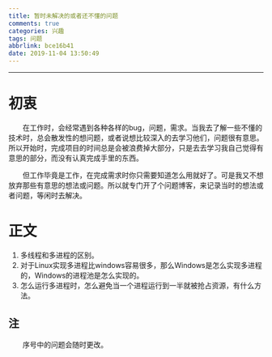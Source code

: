 ```yaml
---
title: 暂时未解决的或者还不懂的问题
comments: true
categories: 兴趣
tags: 问题
abbrlink: bce16b41
date: 2019-11-04 13:50:49
---
```


---

# 初衷

&emsp;&emsp;在工作时，会经常遇到各种各样的bug，问题，需求。当我去了解一些不懂的技术时，总会散发性的想问题，或者说想比较深入的去学习他们，问题很有意思。所以开始时，完成项目的时间总是会被浪费掉大部分，只是去去学习我自己觉得有意思的部分，而没有认真完成手里的东西。

&emsp;&emsp;但工作毕竟是工作，在完成需求时你只需要知道怎么用就好了。可是我又不想放弃那些有意思的想法或问题。所以就专门开了个问题博客，来记录当时的想法或者问题，等闲时去解决。

# 正文

1. 多线程和多进程的区别。
2. 对于Linux实现多进程比windows容易很多，那么Windows是怎么实现多进程的，Windows的进程池是怎么实现的。
3. 怎么运行多进程时，怎么避免当一个进程运行到一半就被抢占资源，有什么方法。

## 注

&emsp;&emsp;序号中的问题会随时更改。